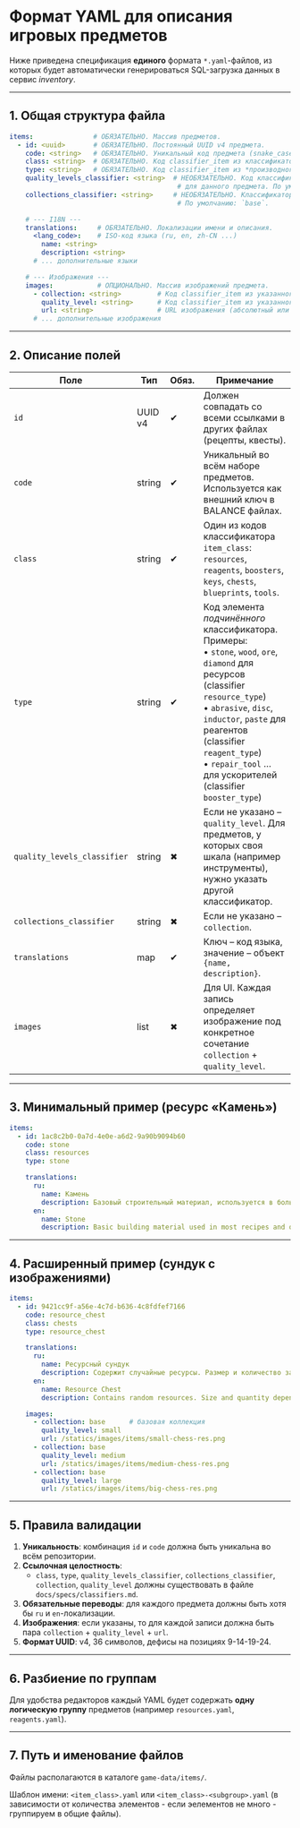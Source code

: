 # Формат YAML для описания игровых предметов

Ниже приведена спецификация **единого** формата `*.yaml`-файлов, из которых будет автоматически генерироваться SQL-загрузка данных в сервис *inventory*.

---

## 1. Общая структура файла

```yaml
items:               # ОБЯЗАТЕЛЬНО. Массив предметов.
  - id: <uuid>       # ОБЯЗАТЕЛЬНО. Постоянный UUID v4 предмета.
    code: <string>   # ОБЯЗАТЕЛЬНО. Уникальный код предмета (snake_case).
    class: <string>  # ОБЯЗАТЕЛЬНО. Код classifier_item из классификатора `item_class` (napr. resources, reagents).
    type: <string>   # ОБЯЗАТЕЛЬНО. Код classifier_item из *производного* классификатора (resource_type, reagent_type ...)
    quality_levels_classifier: <string>  # НЕОБЯЗАТЕЛЬНО. Код классификатора, который будет хранить уровни качества
                                          # для данного предмета. По умолчанию: `quality_level`. Для инструментов – `tool_quality_levels`.
    collections_classifier: <string>     # НЕОБЯЗАТЕЛЬНО. Классификатор, в котором лежит коллекция.
                                          # По умолчанию: `base`.

    # --- I18N ---
    translations:     # ОБЯЗАТЕЛЬНО. Локализации имени и описания.
      <lang_code>:    # ISO-код языка (ru, en, zh-CN ...)
        name: <string>
        description: <string>
      # ... дополнительные языки

    # --- Изображения ---
    images:           # ОПЦИОНАЛЬНО. Массив изображений предмета.
      - collection: <string>         # Код classifier_item из указанного выше collections_classifier
        quality_level: <string>      # Код classifier_item из указанного выше quality_levels_classifier
        url: <string>                # URL изображения (абсолютный или /statics/...)
      # ... дополнительные изображения
```

---

## 2. Описание полей

| Поле | Тип | Обяз. | Примечание |
|------|-----|-------|------------|
| `id` | UUID v4 | ✔ | Должен совпадать со всеми ссылками в других файлах (рецепты, квесты).
| `code` | string | ✔ | Уникальный во всём наборе предметов. Используется как внешний ключ в BALANCE файлах.
| `class` | string | ✔ | Один из кодов классификатора `item_class`:<br>`resources`, `reagents`, `boosters`, `keys`, `chests`, `blueprints`, `tools`.
| `type` | string | ✔ | Код элемента *подчинённого* классификатора. Примеры:<br>• `stone`, `wood`, `ore`, `diamond` для ресурсов (classifier `resource_type`)<br>• `abrasive`, `disc`, `inductor`, `paste` для реагентов (classifier `reagent_type`)<br>• `repair_tool` … для ускорителей (classifier `booster_type`) |
| `quality_levels_classifier` | string | ✖ | Если не указано – `quality_level`. Для предметов, у которых своя шкала (например инструменты), нужно указать другой классификатор.
| `collections_classifier` | string | ✖ | Если не указано – `collection`.
| `translations` | map | ✔ | Ключ – код языка, значение – объект `{name, description}`.
| `images` | list | ✖ | Для UI. Каждая запись определяет изображение под конкретное сочетание `collection` + `quality_level`. |

---

## 3. Минимальный пример (ресурс «Камень»)

```yaml
items:
  - id: 1ac8c2b0-0a7d-4e0e-a6d2-9a90b9094b60
    code: stone
    class: resources
    type: stone

    translations:
      ru:
        name: Камень
        description: Базовый строительный материал, используется в большинстве рецептов и заданий.
      en:
        name: Stone
        description: Basic building material used in most recipes and quests.
```

---

## 4. Расширенный пример (сундук с изображениями)

```yaml
items:
  - id: 9421cc9f-a56e-4c7d-b636-4c8fdfef7166
    code: resource_chest
    class: chests
    type: resource_chest

    translations:
      ru:
        name: Ресурсный сундук
        description: Содержит случайные ресурсы. Размер и количество зависят от качества сундука.
      en:
        name: Resource Chest
        description: Contains random resources. Size and quantity depend on chest quality.

    images:
      - collection: base      # базовая коллекция
        quality_level: small
        url: /statics/images/items/small-chess-res.png
      - collection: base
        quality_level: medium
        url: /statics/images/items/medium-chess-res.png
      - collection: base
        quality_level: large
        url: /statics/images/items/big-chess-res.png
```

---

## 5. Правила валидации

1. **Уникальность**: комбинация `id` и `code` должна быть уникальна во всём репозитории.
2. **Ссылочная целостность**:
   * `class`, `type`, `quality_levels_classifier`, `collections_classifier`, `collection`, `quality_level` должны существовать в файле `docs/specs/classifiers.md`.
3. **Обязательные переводы**: для каждого предмета должны быть хотя бы `ru` и `en`-локализации.
4. **Изображения**: если указаны, то для каждой записи должна быть пара `collection` + `quality_level` + `url`.
5. **Формат UUID**: v4, 36 символов, дефисы на позициях 9-14-19-24.

---

## 6. Разбиение по группам

Для удобства редакторов каждый YAML будет содержать **одну логическую группу** предметов
(например `resources.yaml`, `reagents.yaml`).

---

## 7. Путь и именование файлов

Файлы располагаются в каталоге `game-data/items/`.

Шаблон имени: `<item_class>.yaml` или `<item_class>-<subgroup>.yaml` (в зависимости от количества элементов - если эелементов не много - группируем в общие файлы).
